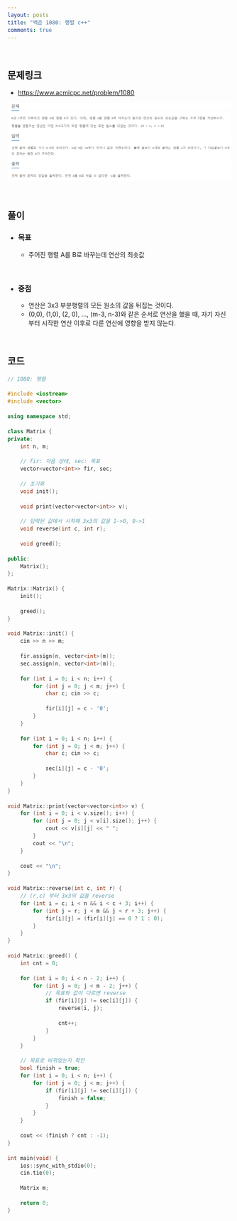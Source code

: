 ```yaml
---
layout: posts
title: "백준 1080: 행렬 c++"
comments: true
---
```


<br>

## **문제링크**

* <https://www.acmicpc.net/problem/1080>   

![](https://github.com/ljh37694/ljh37694.github.io/blob/main/_captures/Baekjoon1080.PNG?raw=true)

<br>

## **풀이**
* ### **목표**
  * 주어진 행렬 A를 B로 바꾸는데 연산의 최솟값

<br>

* ### **중점**
  * 연산은 3x3 부분행렬의 모든 원소의 값을 뒤집는 것이다.
  * (0,0), (1,0), (2, 0), ..., (m-3, n-3)와 같은 순서로 연산을 했을 때, 자기 자신부터 시작한 연산 이후로 다른 연산에 영향을 받지 않는다.

<br>

## **코드**
``` c++
// 1080: 행렬

#include <iostream>
#include <vector>

using namespace std;

class Matrix {
private:
	int n, m;

	// fir: 처음 상태, sec: 목표
	vector<vector<int>> fir, sec;

	// 초기화
	void init();

	void print(vector<vector<int>> v);

	// 입력된 값에서 시작해 3x3의 값을 1->0, 0->1
	void reverse(int c, int r);

	void greed();

public:
	Matrix();
};

Matrix::Matrix() {
	init();

	greed();
}

void Matrix::init() {
	cin >> n >> m;

	fir.assign(n, vector<int>(m));
	sec.assign(n, vector<int>(m));

	for (int i = 0; i < n; i++) {
		for (int j = 0; j < m; j++) {
			char c; cin >> c;

			fir[i][j] = c - '0';
		}
	}

	for (int i = 0; i < n; i++) {
		for (int j = 0; j < m; j++) {
			char c; cin >> c;

			sec[i][j] = c - '0';
		}
	}
}

void Matrix::print(vector<vector<int>> v) {
	for (int i = 0; i < v.size(); i++) {
		for (int j = 0; j < v[i].size(); j++) {
			cout << v[i][j] << " ";
		}
		cout << "\n";
	}

	cout << "\n";
}

void Matrix::reverse(int c, int r) {
	// (r,c) 부터 3x3의 값을 reverse
	for (int i = c; i < n && i < c + 3; i++) {
		for (int j = r; j < m && j < r + 3; j++) {
			fir[i][j] = (fir[i][j] == 0 ? 1 : 0);
		}
	}
}

void Matrix::greed() {
	int cnt = 0;

	for (int i = 0; i < n - 2; i++) {
		for (int j = 0; j < m - 2; j++) {
			// 목표와 값이 다르면 reverse
			if (fir[i][j] != sec[i][j]) {
				reverse(i, j);

				cnt++;
			}
		}
	}

	// 목표로 바뀌었는지 확인
	bool finish = true;
	for (int i = 0; i < n; i++) {
		for (int j = 0; j < m; j++) {
			if (fir[i][j] != sec[i][j]) {
				finish = false;
			}
		}
	}

	cout << (finish ? cnt : -1);
}

int main(void) {
	ios::sync_with_stdio(0);
	cin.tie(0);

	Matrix m;

	return 0;
}
```
